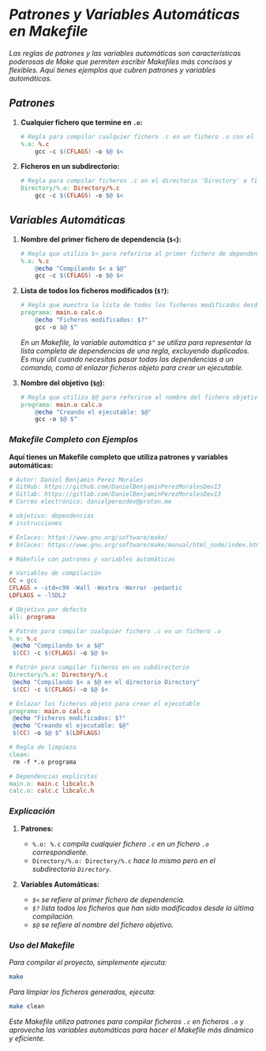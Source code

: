 # ***Patrones y Variables Automáticas en Makefile***

*Las reglas de patrones y las variables automáticas son características poderosas de Make que permiten escribir Makefiles más concisos y flexibles. Aquí tienes ejemplos que cubren patrones y variables automáticas.*

## ***Patrones***

1. **Cualquier fichero que termine en `.o`:**

    ```makefile
    # Regla para compilar cualquier fichero .c en un fichero .o con el mismo nombre base
    %.o: %.c
        gcc -c $(CFLAGS) -o $@ $<
    ```

2. **Ficheros en un subdirectorio:**

    ```makefile
    # Regla para compilar ficheros .c en el directorio 'Directory' a ficheros .o en el mismo directorio
    Directory/%.o: Directory/%.c
        gcc -c $(CFLAGS) -o $@ $<
    ```

## ***Variables Automáticas***

1. **Nombre del primer fichero de dependencia (`$<`):**

    ```makefile
    # Regla que utiliza $< para referirse al primer fichero de dependencia
    %.o: %.c
        @echo "Compilando $< a $@"
        gcc -c $(CFLAGS) -o $@ $<
    ```

2. **Lista de todos los ficheros modificados (`$?`):**

    ```makefile
    # Regla que muestra la lista de todos los ficheros modificados desde la última compilación
    programa: main.o calc.o
        @echo "Ficheros modificados: $?"
        gcc -o $@ $^
    ```

    *En un Makefile, la variable automática `$^` se utiliza para representar la lista completa de dependencias de una regla, excluyendo duplicados. Es muy útil cuando necesitas pasar todas las dependencias a un comando, como al enlazar ficheros objeto para crear un ejecutable.*

3. **Nombre del objetivo (`$@`):**

    ```makefile
    # Regla que utiliza $@ para referirse al nombre del fichero objetivo
    programa: main.o calc.o
        @echo "Creando el ejecutable: $@"
        gcc -o $@ $^
    ```

### ***Makefile Completo con Ejemplos***

**Aquí tienes un Makefile completo que utiliza patrones y variables automáticas:**

```makefile
# Autor: Daniel Benjamin Perez Morales
# GitHub: https://github.com/DanielBenjaminPerezMoralesDev13
# Gitlab: https://gitlab.com/DanielBenjaminPerezMoralesDev13
# Correo electrónico: danielperezdev@proton.me

# objetivo: dependencias
# instrucciones

# Enlaces: https://www.gnu.org/software/make/
# Enlaces: https://www.gnu.org/software/make/manual/html_node/index.html

# Makefile con patrones y variables automáticas

# Variables de compilación
CC = gcc
CFLAGS = -std=c99 -Wall -Wextra -Werror -pedantic
LDFLAGS = -lSDL2

# Objetivo por defecto
all: programa

# Patrón para compilar cualquier fichero .c en un fichero .o
%.o: %.c
 @echo "Compilando $< a $@"
 $(CC) -c $(CFLAGS) -o $@ $<

# Patrón para compilar ficheros en un subdirectorio
Directory/%.o: Directory/%.c
 @echo "Compilando $< a $@ en el directorio Directory"
 $(CC) -c $(CFLAGS) -o $@ $<

# Enlazar los ficheros objeto para crear el ejecutable
programa: main.o calc.o
 @echo "Ficheros modificados: $?"
 @echo "Creando el ejecutable: $@"
 $(CC) -o $@ $^ $(LDFLAGS)

# Regla de limpieza
clean:
 rm -f *.o programa

# Dependencias explícitas
main.o: main.c libcalc.h
calc.o: calc.c libcalc.h
```

### ***Explicación***

1. **Patrones:**
   - `%.o: %.c` *compila cualquier fichero `.c` en un fichero `.o` correspondiente.*
   - `Directory/%.o: Directory/%.c` *hace lo mismo pero en el subdirectorio `Directory`.*

2. **Variables Automáticas:**
   - *`$<` se refiere al primer fichero de dependencia.*
   - *`$?` lista todos los ficheros que han sido modificados desde la última compilación.*
   - *`$@` se refiere al nombre del fichero objetivo.*

### ***Uso del Makefile***

*Para compilar el proyecto, simplemente ejecuta:*

```bash
make
```

*Para limpiar los ficheros generados, ejecuta:*

```bash
make clean
```

*Este Makefile utiliza patrones para compilar ficheros `.c` en ficheros `.o` y aprovecha las variables automáticas para hacer el Makefile más dinámico y eficiente.*
